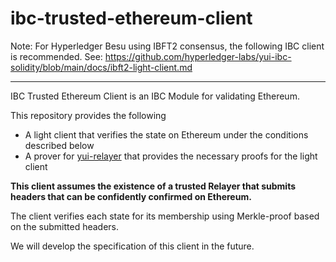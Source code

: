 # ibc-trusted-ethereum-client

Note: For Hyperledger Besu using IBFT2 consensus, the following IBC client is recommended. See: https://github.com/hyperledger-labs/yui-ibc-solidity/blob/main/docs/ibft2-light-client.md

---

IBC Trusted Ethereum Client is an IBC Module for validating Ethereum.

This repository provides the following
- A light client that verifies the state on Ethereum under the conditions described below
- A prover for [yui-relayer](https://github.com/hyperledger-labs/yui-relayer) that provides the necessary proofs for the light client

**This client assumes the existence of a trusted Relayer that submits headers that can be confidently confirmed on Ethereum.**

The client verifies each state for its membership using Merkle-proof based on the submitted headers.

We will develop the specification of this client in the future.
